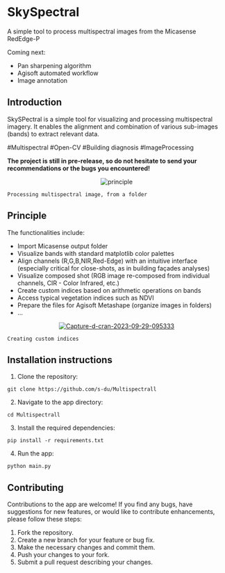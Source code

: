 # SkySpectral
A simple tool to process multispectral images from the Micasense RedEdge-P

Coming next:
- Pan sharpening algorithm
- Agisoft automated workflow
- Image annotation

## Introduction
SkySPectral is a simple tool for visualizing and processing multispectral imagery. It enables the alignment and combination of various sub-images (bands) to extract relevant data.

\#Multispectral \#Open-CV \#Building diagnosis \#ImageProcessing 

**The project is still in pre-release, so do not hesitate to send your recommendations or the bugs you encountered!**

<p align="center">
    <a><img src="https://media.giphy.com/media/v1.Y2lkPTc5MGI3NjExeDJkdnhmaGJqaXE1OHBwOGYzb3Y2bjNlbnp3ZmN3aGU3bmhoZGoydiZlcD12MV9pbnRlcm5hbF9naWZfYnlfaWQmY3Q9Zw/PhPLPMBCVX929LJflR/giphy.gif" alt="principle" border="0"></a>
    
    Processing multispectral image, from a folder
</p>


## Principle
The functionalities include:
- Import Micasense output folder
- Visualize bands with standard matplotlib color palettes
- Align channels (R,G,B,NIR,Red-Edge) with an intuitive interface (especially critical for close-shots, as in building façades analyses)
- Visualize composed shot (RGB image re-composed from individual channels, CIR - Color Infrared, etc.)
- Create custom indices based on arithmetic operations on bands
- Access typical vegetation indices such as NDVI
- Prepare the files for Agisoft Metashape (organize images in folders)
- ...

<p align="center">
    <a href="https://ibb.co/Dg8Rm1g"><img src="https://i.ibb.co/h1Zmrg1/Capture-d-cran-2023-09-29-095333.png" alt="Capture-d-cran-2023-09-29-095333" border="0"></a>
    
    Creating custom indices
</p>



## Installation instructions

1. Clone the repository:
```
git clone https://github.com/s-du/Multispectrall
```

2. Navigate to the app directory:
```
cd Multispectrall
```

3. Install the required dependencies:
```
pip install -r requirements.txt
```

4. Run the app:
```
python main.py
```

## Contributing

Contributions to the app are welcome! If you find any bugs, have suggestions for new features, or would like to contribute enhancements, please follow these steps:

1. Fork the repository.
2. Create a new branch for your feature or bug fix.
3. Make the necessary changes and commit them.
4. Push your changes to your fork.
5. Submit a pull request describing your changes.
